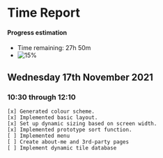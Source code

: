 # Time Report

#### Progress estimation
- Time remaining: 27h 50m
- ![15%](https://progress-bar.dev/15)


## Wednesday 17th November 2021

### 10:30 through 12:10
    [x] Generated colour scheme.
    [x] Implemented basic layout.
    [x] Set up dynamic sizing based on screen width.
    [x] Implemented prototype sort function.
    [ ] Implemented menu
    [ ] Create about-me and 3rd-party pages
    [ ] Implement dynamic tile database